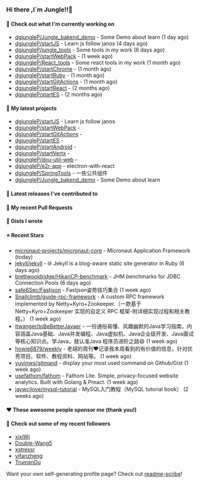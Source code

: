 ### Hi there ,I`m Jungle!!👋

#### 👷 Check out what I'm currently working on

- [dgjungleP/Jungle_bakend_demo](https://github.com/dgjungleP/Jungle_bakend_demo) - Some Demo about learn (1 day ago)
- [dgjungleP/startJS](https://github.com/dgjungleP/startJS) - Learn js follow janos (4 days ago)
- [dgjungleP/jungle_tools](https://github.com/dgjungleP/jungle_tools) - Some tools in my work (6 days ago)
- [dgjungleP/startWebPack](https://github.com/dgjungleP/startWebPack) -  (1 week ago)
- [dgjungleP/React_tools](https://github.com/dgjungleP/React_tools) - Some react tools in my work (1 month ago)
- [dgjungleP/startChrome](https://github.com/dgjungleP/startChrome) -  (1 month ago)
- [dgjungleP/startRuby](https://github.com/dgjungleP/startRuby) -  (1 month ago)
- [dgjungleP/startGitActions](https://github.com/dgjungleP/startGitActions) -  (1 month ago)
- [dgjungleP/startReact](https://github.com/dgjungleP/startReact) -  (2 months ago)
- [dgjungleP/startES](https://github.com/dgjungleP/startES) -  (2 months ago)

#### 🌱 My latest projects

- [dgjungleP/startJS](https://github.com/dgjungleP/startJS) - Learn js follow janos
- [dgjungleP/startWebPack](https://github.com/dgjungleP/startWebPack) - 
- [dgjungleP/startGitActions](https://github.com/dgjungleP/startGitActions) - 
- [dgjungleP/startES](https://github.com/dgjungleP/startES) - 
- [dgjungleP/startAndroid](https://github.com/dgjungleP/startAndroid) - 
- [dgjungleP/startVertx](https://github.com/dgjungleP/startVertx) - 
- [dgjungleP/dou-util-web](https://github.com/dgjungleP/dou-util-web) - 
- [dgjungleP/e2r-app](https://github.com/dgjungleP/e2r-app) - electron-with-react
- [dgjungleP/SpringTools](https://github.com/dgjungleP/SpringTools) - 一些公共组件
- [dgjungleP/Jungle_bakend_demo](https://github.com/dgjungleP/Jungle_bakend_demo) - Some Demo about learn

#### 🔭 Latest releases I've contributed to


#### 🔨 My recent Pull Requests



#### 📓 Gists I wrote


#### ⭐ Recent Stars

- [micronaut-projects/micronaut-core](https://github.com/micronaut-projects/micronaut-core) - Micronaut Application Framework (today)
- [jekyll/jekyll](https://github.com/jekyll/jekyll) - :globe_with_meridians: Jekyll is a blog-aware static site generator in Ruby (6 days ago)
- [brettwooldridge/HikariCP-benchmark](https://github.com/brettwooldridge/HikariCP-benchmark) - JHM benchmarks for JDBC Connection Pools (6 days ago)
- [safe6Sec/Fastjson](https://github.com/safe6Sec/Fastjson) - Fastjson姿势技巧集合 (1 week ago)
- [Snailclimb/guide-rpc-framework](https://github.com/Snailclimb/guide-rpc-framework) - A custom RPC framework implemented by Netty&#43;Kyro&#43;Zookeeper.（一款基于 Netty&#43;Kyro&#43;Zookeeper 实现的自定义 RPC 框架-附详细实现过程和相关教程。） (1 week ago)
- [itwanger/toBeBetterJavaer](https://github.com/itwanger/toBeBetterJavaer) - 一份通俗易懂、风趣幽默的Java学习指南，内容涵盖Java基础、Java并发编程、Java虚拟机、Java企业级开发、Java面试等核心知识点。学Java，就认准Java 程序员进阶之路😄 (1 week ago)
- [howie6879/weekly](https://github.com/howie6879/weekly) - 老胡的周刊❤️记录我本周看到的有价值的信息，针对优秀项目、软件、教程资料、网站等。 (1 week ago)
- [yuyinws/gitmand](https://github.com/yuyinws/gitmand) - display your most used command on Github/Gist (1 week ago)
- [usefathom/fathom](https://github.com/usefathom/fathom) - Fathom Lite. Simple, privacy-focused website analytics. Built with Golang &amp; Preact. (1 week ago)
- [jaywcjlove/mysql-tutorial](https://github.com/jaywcjlove/mysql-tutorial) - MySQL入门教程（MySQL tutorial book） (2 weeks ago)

#### ❤️ These awesome people sponsor me (thank you!)


#### 👯 Check out some of my recent followers

- [xixiWj](https://github.com/xixiWj)
- [Double-Wang5](https://github.com/Double-Wang5)
- [xstressr](https://github.com/xstressr)
- [yifanzheng](https://github.com/yifanzheng)
- [TrumanDu](https://github.com/TrumanDu)

Want your own self-generating profile page? Check out [readme-scribe](https://github.com/muesli/readme-scribe)!
